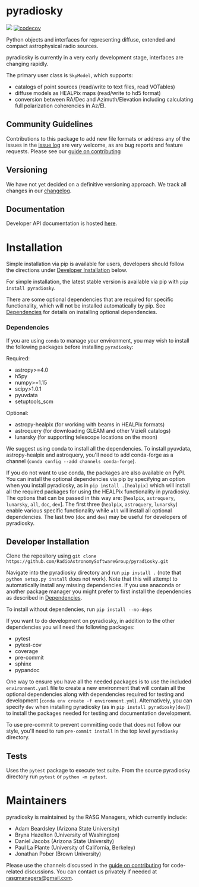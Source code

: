 # pyradiosky
![](https://github.com/RadioAstronomySoftwareGroup/pyradiosky/workflows/Tests/badge.svg?branch=master)
[![codecov](https://codecov.io/gh/RadioAstronomySoftwareGroup/pyradiosky/branch/master/graph/badge.svg)](https://codecov.io/gh/RadioAstronomySoftwareGroup/pyradiosky)

Python objects and interfaces for representing diffuse, extended and compact
astrophysical radio sources.

pyradiosky is currently in a very early development stage, interfaces are changing rapidly.

The primary user class is `SkyModel`, which supports:

  - catalogs of point sources (read/write to text files, read VOTables)
  - diffuse models as HEALPix maps (read/write to hd5 format)
  - conversion between RA/Dec and Azimuth/Elevation including calculating full
  polarization coherencies in Az/El.

## Community Guidelines
Contributions to this package to add new file formats or address any of the
issues in the [issue log](https://github.com/RadioAstronomySoftwareGroup/pyradiosky/issues)
are very welcome, as are bug reports and feature requests.
Please see our [guide on contributing](.github/CONTRIBUTING.md)

## Versioning
We have not yet decided on a definitive versioning approach.
We track all changes in our [changelog](https://github.com/RadioAstronomySoftwareGroup/pyradiosky/blob/master/CHANGELOG.md).

## Documentation
Developer API documentation is hosted [here](https://pyradiosky.readthedocs.io/en/latest/).

# Installation
Simple installation via pip is available for users, developers should follow
the directions under [Developer Installation](#developer-installation) below.

For simple installation, the latest stable version is available via pip with
`pip install pyradiosky`.

There are some optional dependencies that are required for specific functionality,
which will not be installed automatically by pip.
See [Dependencies](#dependencies) for details on installing optional dependencies.

### Dependencies

If you are using `conda` to manage your environment, you may wish to install the
following packages before installing `pyradiosky`:

Required:

* astropy>=4.0
* h5py
* numpy>=1.15
* scipy>1.0.1
* pyuvdata
* setuptools_scm

Optional:

* astropy-healpix (for working with beams in HEALPix formats)
* astroquery (for downloading GLEAM and other VizieR catalogs)
* lunarsky (for supporting telescope locations on the moon)

We suggest using conda to install all the dependencies. To install
pyuvdata, astropy-healpix and astroquery, you'll need to add conda-forge as a channel
(```conda config --add channels conda-forge```).

If you do not want to use conda, the packages are also available on PyPI.
You can install the optional dependencies via pip by specifying an option
when you install pyradiosky, as in ```pip install .[healpix]```
which will install all the required packages for using the HEALPix functionality
in pyradiosky. The options that can be passed in this way are:
[`healpix`, `astroquery`, `lunarsky`, `all`, `doc`, `dev`].
The first three (`healpix`,  `astroquery`, `lunarsky`) enable various specific
functionality while `all` will install all optional dependencies.
The last two (`doc` and `dev`) may be useful for developers of pyradiosky.

## Developer Installation
Clone the repository using
```git clone https://github.com/RadioAstronomySoftwareGroup/pyradiosky.git```

Navigate into the pyradiosky directory and run `pip install .`
(note that `python setup.py install` does not work).
Note that this will attempt to automatically install any missing dependencies.
If you use anaconda or another package manager you might prefer to first install
the dependencies as described in [Dependencies](#dependencies).

To install without dependencies, run `pip install --no-deps`

If you want to do development on pyradiosky, in addition to the other dependencies
you will need the following packages:

* pytest
* pytest-cov
* coverage
* pre-commit
* sphinx
* pypandoc

One way to ensure you have all the needed packages is to use the included
`environment.yaml` file to create a new environment that will
contain all the optional dependencies along with dependencies required for
testing and development (```conda env create -f environment.yml```).
Alternatively, you can specify `dev` when installing pyradiosky
(as in `pip install pyradiosky[dev]`) to install the packages needed for testing
and documentation development.

To use pre-commit to prevent committing code that does not follow our style,
you'll need to run `pre-commit install` in the top level `pyradiosky` directory.

## Tests
Uses the `pytest` package to execute test suite.
From the source pyradiosky directory run ```pytest``` or ```python -m pytest```.

# Maintainers
pyradiosky is maintained by the RASG Managers, which currently include:

 - Adam Beardsley (Arizona State University)
 - Bryna Hazelton (University of Washington)
 - Daniel Jacobs (Arizona State University)
 - Paul La Plante (University of California, Berkeley)
 - Jonathan Pober (Brown University)

Please use the channels discussed in the [guide on contributing](.github/CONTRIBUTING.md)
for code-related discussions. You can contact us privately if needed at
[rasgmanagers@gmail.com](mailto:rasgmanagers@gmail.com).
